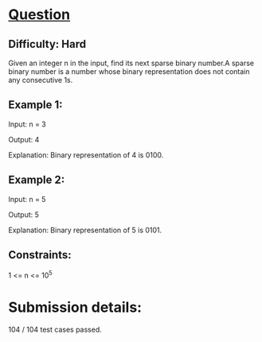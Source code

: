 # [Question](https://practice.geeksforgeeks.org/problems/next-sparse-binary-number0029/1#)

## Difficulty: Hard
Given an integer n in the input, find its next sparse binary number.A sparse binary number is a number whose binary representation does not contain any consecutive 1s.

## Example 1:
Input: n = 3

Output: 4

Explanation: Binary representation of 4 is 0100.

## Example 2:
Input: n = 5

Output: 5

Explanation: Binary representation of 5 is 0101.

## Constraints:
1 <= n <= 10<sup>5</sup>

# Submission details:

104 / 104 test cases passed.
